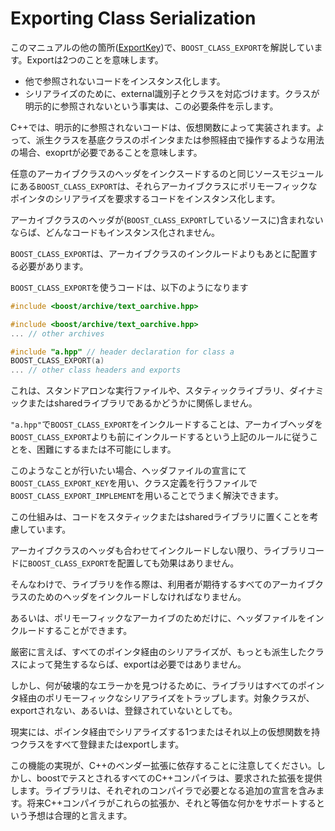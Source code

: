 # Exporting Class Serialization
このマニュアルの他の箇所([ExportKey](../serializableconcept/class-serialization-traits/export-key.md))で、`BOOST_CLASS_EXPORT`を解説しています。Exportは2つのことを意味します。

- 他で参照されないコードをインスタンス化します。
- シリアライズのために、external識別子とクラスを対応づけます。クラスが明示的に参照されないという事実は、この必要条件を示します。

C++では、明示的に参照されないコードは、仮想関数によって実装されます。よって、派生クラスを基底クラスのポインタまたは参照経由で操作するような用法の場合、exoprtが必要であることを意味します。

任意のアーカイブクラスのヘッダをインクスードするのと同じソースモジュールにある`BOOST_CLASS_EXPORT`は、それらアーカイブクラスにポリモーフィックなポインタのシリアライズを要求するコードをインスタンス化します。

アーカイブクラスのヘッダが(`BOOST_CLASS_EXPORT`しているソースに)含まれないならば、どんなコードもインスタンス化されません。

`BOOST_CLASS_EXPORT`は、アーカイブクラスのインクルードよりもあとに配置する必要があります。

`BOOST_CLASS_EXPORT`を使うコードは、以下のようになります

```cpp
#include <boost/archive/text_oarchive.hpp>

#include <boost/archive/text_oarchive.hpp>
... // other archives

#include "a.hpp" // header declaration for class a
BOOST_CLASS_EXPORT(a)
... // other class headers and exports
```

これは、スタンドアロンな実行ファイルや、スタティックライブラリ、ダイナミックまたはsharedライブラリであるかどうかに関係しません。

`"a.hpp"`で`BOOST_CLASS_EXPORT`をインクルードすることは、アーカイブヘッダを`BOOST_CLASS_EXPORT`よりも前にインクルードするという上記のルールに従うことを、困難にするまたは不可能にします。

このようなことが行いたい場合、ヘッダファイルの宣言にて`BOOST_CLASS_EXPORT_KEY`を用い、クラス定義を行うファイルで`BOOST_CLASS_EXPORT_IMPLEMENT`を用いることでうまく解決できます。

この仕組みは、コードをスタティックまたはsharedライブラリに置くことを考慮しています。

アーカイブクラスのヘッダも合わせてインクルードしない限り、ライブラリコードに`BOOST_CLASS_EXPORT`を配置しても効果はありません。

そんなわけで、ライブラリを作る際は、利用者が期待するすべてのアーカイブクラスのためのヘッダをインクルードしなければなりません。

あるいは、ポリモーフィックなアーカイブのためだけに、ヘッダファイルをインクルードすることができます。

厳密に言えば、すべてのポインタ経由のシリアライズが、もっとも派生したクラスによって発生するならば、exportは必要ではありません。

しかし、何が破壊的なエラーかを見つけるために、ライブラリはすべてのポインタ経由のポリモーフィックなシリアライズをトラップします。対象クラスが、exportされない、あるいは、登録されていないとしても。

現実には、ポインタ経由でシリアライズする1つまたはそれ以上の仮想関数を持つクラスをすべて登録またはexportします。

この機能の実現が、C++のベンダー拡張に依存することに注意してください。しかし、boostでテスとされるすべてのC++コンパイラは、要求された拡張を提供します。ライブラリは、それぞれのコンパイラで必要となる追加の宣言を含みます。将来C++コンパイラがこれらの拡張か、それと等価な何かをサポートするという予想は合理的と言えます。

